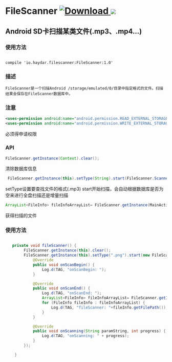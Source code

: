 # FileScanner [ ![Download](https://api.bintray.com/packages/haydar-android/maven/FileScanner/images/download.svg?version=1.0) ](https://bintray.com/haydar-android/maven/FileScanner/1.0/link) <a href='https://bintray.com/haydar-android/maven/FileScanner?source=watch' alt='Get automatic notifications about new "FileScanner" versions'><img src='https://www.bintray.com/docs/images/bintray_badge_color.png'></a>
## Android SD卡扫描某类文件(.mp3、.mp4...)
### 使用方法
``` gradlew

compile 'io.haydar.filescanner:FileScanner:1.0'

```
### 描述
	FileScanner是一个扫描Android /storage/emulated/0/目录中指定格式的文件。扫描结果会保存在FileScanner数据库中。
	
### 注意
``` xml
<uses-permission android:name="android.permission.READ_EXTERNAL_STORAGE"/>
<uses-permission android:name="android.permission.WRITE_EXTERNAL_STORAGE"/>
```
必须得申请权限

### API
``` java
FileScanner.getInstance(Context).clear();
```
清除数据库信息

``` java
 FileScanner.getInstance(this).setType(String).start(FileScanner.ScannerListener())
```
setType设置要查找文件的格式(.mp3)
start开始扫描，会自动根据数据库是否为空来进行全盘扫描还是增量扫描

```java
ArrayList<FileInfo> fileInfoArrayList= FileScanner.getInstance(MainActivity.this).getAllFiles();
```
获得扫描的文件

### 使用方法
``` java

   private void fileScanner() {
        FileScanner.getInstance(this).clear();
        FileScanner.getInstance(this).setType(".png").start(new FileScanner.ScannerListener() {
            @Override
            public void onScanBegin() {
                Log.d(TAG, "onScanBegin: ");
            }

            @Override
            public void onScanEnd() {
                Log.d(TAG, "onScanEnd: ");
                ArrayList<FileInfo> fileInfoArrayList= FileScanner.getInstance(MainActivity.this).getAllFiles();
                for (FileInfo fileInfo : fileInfoArrayList) {
                    Log.d(TAG, "fileScanner: "+fileInfo.getFilePath());
                }
            }

            @Override
            public void onScanning(String paramString, int progress) {
                Log.d(TAG, "onScanning: " + progress);
            }
        });

    }

```

